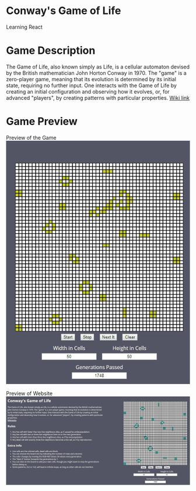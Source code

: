 # Conway's Game of Life
Learning React

# Game Description
The Game of Life, also known simply as Life, is a cellular automaton devised by the British mathematician John Horton Conway in 1970.
The "game" is a zero-player game, meaning that its evolution is determined by its initial state, requiring no further input. One interacts with the Game of Life by creating an initial configuration and observing how it evolves, or, for advanced "players", by creating patterns with particular properties.
[Wiki link](https://en.wikipedia.org/wiki/Conway%27s_Game_of_Life)


# Game Preview
Preview of the Game
![gameImg](images/game.gif)

Preview of Website
![siteImg](images/website.PNG)

